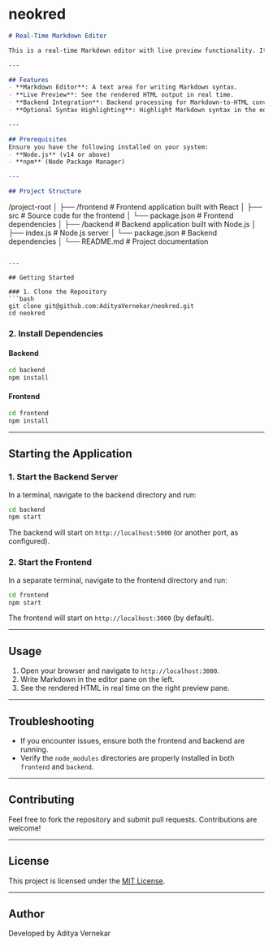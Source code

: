 # neokred

```markdown
# Real-Time Markdown Editor

This is a real-time Markdown editor with live preview functionality. It converts Markdown input into HTML in real-time and displays the rendered HTML in a separate preview pane. The project uses React for the frontend and Node.js for the backend.

---

## Features
- **Markdown Editor**: A text area for writing Markdown syntax.
- **Live Preview**: See the rendered HTML output in real time.
- **Backend Integration**: Backend processing for Markdown-to-HTML conversion.
- **Optional Syntax Highlighting**: Highlight Markdown syntax in the editor.

---

## Prerequisites
Ensure you have the following installed on your system:
- **Node.js** (v14 or above)
- **npm** (Node Package Manager)

---

## Project Structure
```
/project-root
│
├── /frontend         # Frontend application built with React
│   ├── src           # Source code for the frontend
│   └── package.json  # Frontend dependencies
│
├── /backend          # Backend application built with Node.js
│   ├── index.js     # Node.js server
│   └── package.json  # Backend dependencies
│
└── README.md         # Project documentation
```

---

## Getting Started

### 1. Clone the Repository
```bash
git clone git@github.com:AdityaVernekar/neokred.git
cd neokred
```

### 2. Install Dependencies

#### Backend
```bash
cd backend
npm install
```

#### Frontend
```bash
cd frontend
npm install
```

---

## Starting the Application

### 1. Start the Backend Server
In a terminal, navigate to the backend directory and run:
```bash
cd backend
npm start
```
The backend will start on `http://localhost:5000` (or another port, as configured).

### 2. Start the Frontend
In a separate terminal, navigate to the frontend directory and run:
```bash
cd frontend
npm start
```
The frontend will start on `http://localhost:3000` (by default).

---

## Usage
1. Open your browser and navigate to `http://localhost:3000`.
2. Write Markdown in the editor pane on the left.
3. See the rendered HTML in real time on the right preview pane.

---

## Troubleshooting
- If you encounter issues, ensure both the frontend and backend are running.
- Verify the `node_modules` directories are properly installed in both `frontend` and `backend`.

---

## Contributing
Feel free to fork the repository and submit pull requests. Contributions are welcome!

---

## License
This project is licensed under the [MIT License](LICENSE).

---

## Author
Developed by Aditya Vernekar
```

